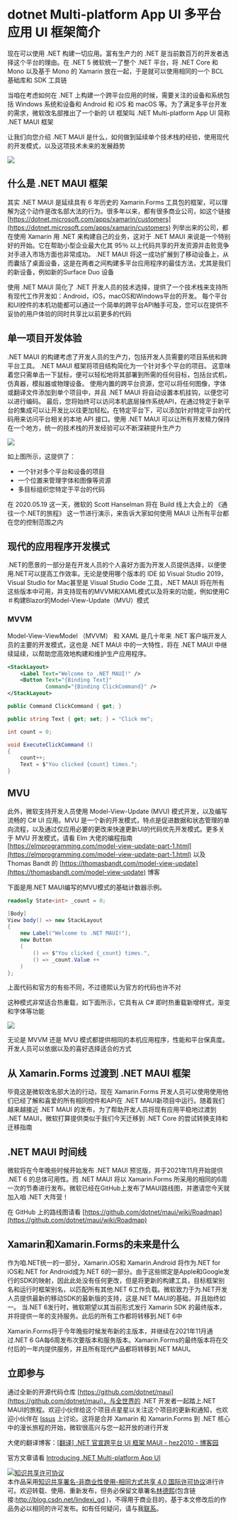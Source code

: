 
# dotnet Multi-platform App UI 多平台应用 UI 框架简介

现在可以使用 .NET 构建一切应用。富有生产力的 .NET 是当前数百万的开发者选择这个平台的理由。在 .NET 5 微软统一了整个 .NET 平台，将 .NET Core 和 Mono 以及基于 Mono 的 Xamarin 放在一起，于是就可以使用相同的一个 BCL 基础库和 SDK 工具链

<!--more-->


<!-- CreateTime:5/20/2020 8:38:04 AM -->

<!-- 发布 -->

当咱在考虑如何在 .NET 上构建一个跨平台应用的时候，需要关注的设备和系统包括 Windows 系统和设备和 Android 和 iOS 和 macOS 等。为了满足多平台开发的需求，微软改名部推出了一个新的 UI 框架叫 .NET Multi-platform App UI 简称 .NET MAUI 框架

让我们向您介绍 .NET MAUI 是什么，如何做到延续单个技术栈的经验，使用现代的开发模式，以及这项技术未来的发展趋势

<!-- ![](image/dotnet Multi-platform App UI 多平台应用 UI 框架简介/dotnet Multi-platform App UI 多平台应用 UI 框架简介0.png) -->

![](http://image.acmx.xyz/lindexi%2F2020520843305122.jpg)

## 什么是 .NET MAUI 框架

其实 .NET MAUI 是延续具有 6 年历史的 Xamarin.Forms 工具包的框架，可以理解为这个动作是改名部大法的行为。很多年以来，都有很多商业公司，如这个链接 [https://dotnet.microsoft.com/apps/xamarin/customers](https://dotnet.microsoft.com/apps/xamarin/customers) 列举出来的公司，都在使用 Xamarin 用 .NET 来构建自己的业务，这对于 .NET MAUI 来说是一个特别好的开始。它在帮助小型企业最大化其 95％ 以上代码共享的开发资源并击败竞争对手进入市场方面也非常成功。 .NET MAUI 将这一成功扩展到了移动设备上，从而囊括了桌面设备，这是在两者之间构建多平台应用程序的最佳方法，尤其是我们的新设备，例如新的Surface Duo 设备

使用 .NET MAUI 简化了 .NET 开发人员的技术选择，提供了一个技术栈来支持所有现代工作开发如：Android，iOS，macOS和Windows平台的开发。 每个平台和UI控件的本机功能都可以通过一个简单的跨平台API触手可及，您可以在提供不妥协的用户体验的同时共享比以前更多的代码

## 单一项目开发体验

.NET MAUI 的构建考虑了开发人员的生产力，包括开发人员需要的项目系统和跨平台工具。 .NET MAUI 框架将项目结构简化为一个针对多个平台的项目。 这意味着您只需单击一下鼠标，便可以轻松地将其部署到所需的任何目标，包括台式机，仿真器，模拟器或物理设备。 使用内置的跨平台资源，您可以将任何图像，字体或翻译文件添加到单个项目中，并且 .NET MAUI 将自动设置本机挂钩，以便您可以进行编码。 最后，您将始终可以访问本机底层操作系统API，在通过特定于新平台的集成可以让开发比以往更加轻松。在特定平台下，可以添加针对特定平台的代码用来访问平台相关的本地 API 接口。使用 .NET MAUI 可以让所有开发精力保持在一个地方，统一的技术栈的开发经验可以不断深耕提升生产力

<!-- ![](image/dotnet Multi-platform App UI 多平台应用 UI 框架简介/dotnet Multi-platform App UI 多平台应用 UI 框架简介1.png) -->

![](http://image.acmx.xyz/lindexi%2F2020520851548517.jpg)

如上图所示，这提供了：

- 一个针对多个平台和设备的项目
- 一个位置来管理字体和图像等资源
- 多目标组织您特定于平台的代码

在 2020.05.19 这一天，微软的 Scott Hanselman 将在 Build 线上大会上的 《通往一个.NET的旅程》 这一节进行演示，来告诉大家如何使用 MAUI 让所有平台都在您的控制范围之内

## 现代的应用程序开发模式

.NET的愿景的一部分是在开发人员的个人喜好方面为开发人员提供选择，以便使用.NET可以提高工作效率。无论是使用哪个版本的 IDE 如 Visual Studio 2019，Visual Studio for Mac甚至是 Visual Studio Code 工具，.NET MAUI 将在所有这些版本中可用，并支持现有的MVVM和XAML模式以及将来的功能，例如使用C＃构建Blazor的Model-View-Update（MVU）模式

### MVVM

Model-View-ViewModel （MVVM） 和 XAML 是几十年来 .NET 客户端开发人员的主要的开发模式，这也是 .NET MAUI 中的一大特性，将在 .NET MAUI 中继续延续，以帮助您高效地构建和维护生产应用程序。

```xml
<StackLayout>
    <Label Text="Welcome to .NET MAUI!" />
    <Button Text="{Binding Text}" 
            Command="{Binding ClickCommand}" />
</StackLayout>
```

```csharp
public Command ClickCommand { get; }

public string Text { get; set; } = "Click me";

int count = 0;

void ExecuteClickCommand ()
{
    count++;
    Text = $"You clicked {count} times.";
}
```

## MVU

此外，微软支持开发人员使用 Model-View-Update (MVU) 模式开发，以及编写流畅的 C# UI 应用。MVU 是一个新的开发模式，特点是促进数据和状态管理的单向流程，以及通过仅应用必要的更改来快速更新UI的代码优先开发模式。更多关于 MVU 开发模式，请看 Elm 大佬的编程指南  [https://elmprogramming.com/model-view-update-part-1.html](https://elmprogramming.com/model-view-update-part-1.html) 以及 Thomas Bandt 的 [https://thomasbandt.com/model-view-update](https://thomasbandt.com/model-view-update) 博客

下面是用.NET MAUI编写的MVU模式的基础计数器示例。

```csharp
readonly State<int> _count = 0;

[Body]
View body() => new StackLayout
{
    new Label("Welcome to .NET MAUI!"),
    new Button
    (
        () => $"You clicked {_count} times.",
        () => _count.Value ++
    )
};
```

上面代码和官方的有些不同，不过德熙认为官方的代码也许不对

这种模式非常适合热重载，如下面所示，它具有从 C# 即时热重载新增样式，渐变和字体等功能

![](https://devblogs.microsoft.com/dotnet/wp-content/uploads/sites/10/2020/05/maui-03-mvu.gif)

无论是 MVVM 还是 MVU 模式都提供相同的本机应用程序，性能和平台保真度。开发人员可以依据以及的喜好选择适合的方式

## 从 Xamarin.Forms 过渡到 .NET MAUI 框架

毕竟这是微软改名部大法的行动，现在 Xamarin.Forms 开发人员可以使用使用他们已经了解和喜爱的所有相同控件和API在 .NET MAUI新项目中运行。随着我们越来越接近 .NET MAUI 的发布，为了帮助开发人员将现有应用平稳地过渡到 .NET MAUI，微软打算提供类似于我们今天迁移到 .NET Core 的尝试转换支持和迁移指南

## .NET MAUI 时间线

微软将在今年晚些时候开始发布 .NET MAUI 预览版，并于2021年11月开始提供 .NET 6 的总体可用性。而 .NET MAUI 将以 Xamarin.Forms 所采用的相同的6周一次的节奏进行发布。微软已经在GitHub上发布了MAUI路线图，并邀请您今天就加入咱 .NET 大阵营！ 

在 GitHub 上的路线图请看 [https://github.com/dotnet/maui/wiki/Roadmap](https://github.com/dotnet/maui/wiki/Roadmap)

## Xamarin和Xamarin.Forms的未来是什么

作为咱.NET统一的一部分，Xamarin.iOS和 Xamarin.Android 将作为.NET for iOS和.NET for Android成为.NET 6的一部分。由于这些绑定是Apple和Google发行的SDK的映射，因此此处没有任何更改，但是将更新的构建工具，目标框架别名和运行时框架别名，以匹配所有其他.NET 6工作负载。微软致力于为.NET开发人员提供最新的移动SDK的最新版的支持，这是.NET MAUI的基础，并且始终如一。 当.NET 6发行时，微软期望以其当前形式发行 Xamarin SDK 的最终版本，并将提供一年的支持服务。此后的所有工作都将转移到.NET 6中

Xamarin.Forms将于今年晚些时候发布新的主版本，并继续在2021年11月通过.NET 6 GA每6周发布次要版本和服务版本。Xamarin.Forms的最终版本将在交付后的一年内提供服务，并且所有现代产品都将转移到.NET MAUI。

## 立即参与

通过全新的开源代码仓库 [https://github.com/dotnet/maui](https://github.com/dotnet/maui)，与全世界的 .NET 开发者一起踏上.NET MAUI的旅程。欢迎小伙伴给这个项目点星星以关注这个项目的更新和通知，也欢迎小伙伴在 [Issus](https://github.com/dotnet/maui/issues) 上讨论。这将是合并 Xamarin 和 Xamarin.Forms 到 .NET 核心中的漫长旅程的开始，微软很高兴与您一起开放的进行开发

大佬的翻译博客：[[翻译] .NET 官宣跨平台 UI 框架 MAUI - hez2010 - 博客园](https://www.cnblogs.com/hez2010/p/12920729.html )

官方文章请看 [Introducing .NET Multi-platform App UI](https://devblogs.microsoft.com/dotnet/introducing-net-multi-platform-app-ui/ )





<a rel="license" href="http://creativecommons.org/licenses/by-nc-sa/4.0/"><img alt="知识共享许可协议" style="border-width:0" src="https://licensebuttons.net/l/by-nc-sa/4.0/88x31.png" /></a><br />本作品采用<a rel="license" href="http://creativecommons.org/licenses/by-nc-sa/4.0/">知识共享署名-非商业性使用-相同方式共享 4.0 国际许可协议</a>进行许可。欢迎转载、使用、重新发布，但务必保留文章署名[林德熙](http://blog.csdn.net/lindexi_gd)(包含链接:http://blog.csdn.net/lindexi_gd )，不得用于商业目的，基于本文修改后的作品务必以相同的许可发布。如有任何疑问，请与我[联系](mailto:lindexi_gd@163.com)。